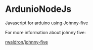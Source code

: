 # ArdunioNodeJs
Javascript for arduino using Johnny-five


For more information about johnny five:
 
[rwaldron/johnny-five](https://github.com/rwaldron/johnny-five)
  
 
